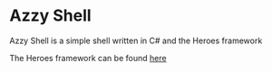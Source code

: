 # Azzy Shell
Azzy Shell is a simple shell written in C# and the Heroes framework

The Heroes framework can be found [here](https://github.com/azFoxxo/heroes)
